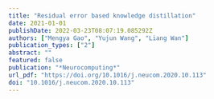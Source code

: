 ```yaml
---
title: "Residual error based knowledge distillation"
date: 2021-01-01
publishDate: 2022-03-23T08:07:19.085292Z
authors: ["Mengya Gao", "Yujun Wang", "Liang Wan"]
publication_types: ["2"]
abstract: ""
featured: false
publication: "*Neurocomputing*"
url_pdf: "https://doi.org/10.1016/j.neucom.2020.10.113"
doi: "10.1016/j.neucom.2020.10.113"
---
```


